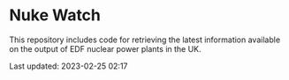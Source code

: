 # Nuke Watch

This repository includes code for retrieving the latest information available on the output of EDF nuclear power plants in the UK.

Last updated: 2023-02-25 02:17